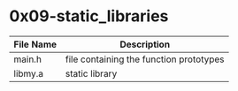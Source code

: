 # 0x09-static_libraries

File Name    | Description
------------- | -------------
main.h  | file containing the function prototypes
libmy.a  | static library
